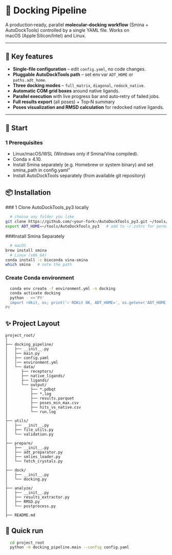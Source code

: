 # 🔬 Docking Pipeline
A production‑ready, parallel **molecular‑docking workflow** (Smina + AutoDockTools) controlled by a single YAML file. Works on macOS (Apple Silicon/Intel) and Linux.

---
## 🔑 Key features
* **Single‑file configuration** – edit `config.yaml`, no code changes.
* **Pluggable AutoDockTools path** – set env var `ADT_HOME` or `paths.adt_home`.
* **Three docking modes** – `full_matrix`, `diagonal`, `redock_native`.
* **Automatic COM grid boxes** around native ligands.
* **Parallel execution** with live progress bar and auto‑retry of failed jobs.
* **Full results export** (all poses) + Top‑N summary 
* **Poses visualization and RMSD calculation** for redocked native ligands. 

---
## 🚀 Start
### 1 Prerequisites
* Linux/macOS/WSL (Windows only if Smina/Vina compiled).  
* Conda ≥ 4.10.
* Install Smina separately (e.g. Homebrew or system binary) and set smina_path in config.yaml”
* Install AutoDockTools separately (from available git repository)

## 📦 Installation
### 1 Clone AutoDockTools_py3 locally

```bash
  # choose any folder you like
git clone https://github.com/<your‑fork>/AutoDockTools_py3.git ~/tools/AutoDockTools_py3
export ADT_HOME=~/tools/AutoDockTools_py3   # add to ~/.zshrc for permanence
````
###Install Smina Separately 
```bash
  # macOS
brew install smina
  # Linux (x86_64)
conda install -c bioconda vina-smina
which smina   # note the path
```

### Create Conda environment 
```bash 
  conda env create -f environment.yml -n docking
  conda activate docking
  python - <<'PY'
  import rdkit, os; print('✓ RDKit OK, ADT_HOME=', os.getenv('ADT_HOME'))
PY
```
## ✨ Project Layout
```
project_root/
│
├── docking_pipeline/          
│   ├── __init__.py
│   ├── main.py
│   ├── config.yaml  
│   │── environment.yml
│   └── data/                    
│      ├── receptors/            
│      ├── native_ligands/        
│      ├── ligands/              
│      └── output/               
│          ├── *.pdbqt
│          ├── *.log
│          ├── results.parquet
│          ├── poses_min_max.csv
│          ├── hits_vs_native.csv
│          └── run.log
│   
├── utils/
│   ├── __init__.py
│   ├── file_utils.py
│   └── validation.py
│   
├── prepare/
│   ├── __init__.py
│   ├── adt_preparator.py  
│   ├── smlies_loader.py
│   └── fetch_crystals.py
│   
├── dock/
│   ├── __init__.py
│   └── docking.py
│   
├── analyze/
│   ├── __init__.py
│   ├── results_extractor.py
│   ├── RMSD.py
│   └── postprocess.py
│          
├── README.md

```

## 🧬 Quick run  
```bash
  cd project_root
  python -m docking_pipeline.main --config config.yaml
```
